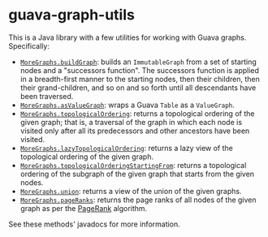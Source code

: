 # guava-graph-utils

This is a Java library with a few utilities for working with Guava graphs. Specifically:

- [`MoreGraphs.buildGraph`](src/main/java/com/github/jbduncan/guavagraphutils/MoreGraphs.java):
  builds an `ImmutableGraph` from a set of starting nodes and a "successors function". The
  successors function is applied in a breadth-first manner to the starting nodes, then their
  children, then their grand-children, and so on and so forth until all descendants have been
  traversed.
- [`MoreGraphs.asValueGraph`](src/main/java/com/github/jbduncan/guavagraphutils/MoreGraphs.java):
  wraps a Guava `Table` as a `ValueGraph`.
- [`MoreGraphs.topologicalOrdering`](src/main/java/com/github/jbduncan/guavagraphutils/MoreGraphs.java):
  returns a topological ordering of the given graph; that is, a traversal of the graph in which
  each node is visited only after all its predecessors and other ancestors have been visited.
- [`MoreGraphs.lazyTopologicalOrdering`](src/main/java/com/github/jbduncan/guavagraphutils/MoreGraphs.java):
  returns a lazy view of the topological ordering of the given graph.
- [`MoreGraphs.topologicalOrderingStartingFrom`](src/main/java/com/github/jbduncan/guavagraphutils/MoreGraphs.java):
  returns a topological ordering of the subgraph of the given graph that starts from the given
  nodes.
- [`MoreGraphs.union`](src/main/java/com/github/jbduncan/guavagraphutils/MoreGraphs.java): returns
  a view of the union of the given graphs.
- [`MoreGraphs.pageRanks`](): returns the page ranks of all nodes of the given graph as per the [PageRank](https://en.wikipedia.org/wiki/PageRank) algorithm.

See these methods' javadocs for more information.
